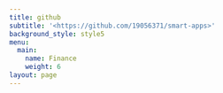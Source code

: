 ```yaml
---
title: github
subtitle: '<https://github.com/19056371/smart-apps>'
background_style: style5
menu:
  main:
    name: Finance
    weight: 6
layout: page
---
```


